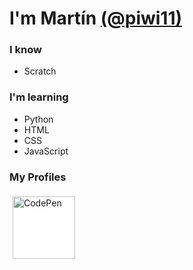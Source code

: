 # I'm Martín [(@piwi11)](http://github.com/piwi11)

### I know
- Scratch

### I'm learning
- Python 
- HTML
- CSS
- JavaScript

### My Profiles
<a href="https://codepen.io/Mart-n-Zubillaga" target="_blank" style="background-color: white; display: inline-block; padding: 5px; border-radius: 5px;"><img src="https://upload.wikimedia.org/wikipedia/commons/9/9a/CodePen_logo.png" alt="CodePen" width="100" style="vertical-align: middle;"/></a>
